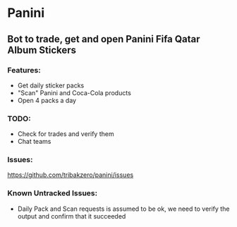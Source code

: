 # Panini
## Bot to trade, get and open Panini Fifa Qatar Album Stickers

### Features:
- Get daily sticker packs
- "Scan" Panini and Coca-Cola products
- Open 4 packs a day

### TODO:
- Check for trades and verify them
- Chat teams

### Issues:
https://github.com/tribakzero/panini/issues

### Known Untracked Issues:
- Daily Pack and Scan requests is assumed to be ok, we need to verify the output and confirm that it succeeded
